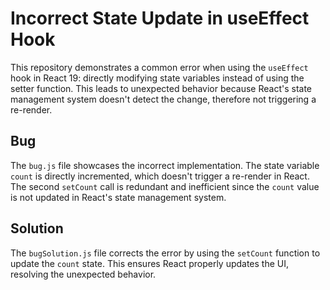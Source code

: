 # Incorrect State Update in useEffect Hook

This repository demonstrates a common error when using the `useEffect` hook in React 19: directly modifying state variables instead of using the setter function.  This leads to unexpected behavior because React's state management system doesn't detect the change, therefore not triggering a re-render.

## Bug

The `bug.js` file showcases the incorrect implementation. The state variable `count` is directly incremented, which doesn't trigger a re-render in React.  The second `setCount` call is redundant and inefficient since the `count` value is not updated in React's state management system. 

## Solution

The `bugSolution.js` file corrects the error by using the `setCount` function to update the `count` state. This ensures React properly updates the UI, resolving the unexpected behavior.